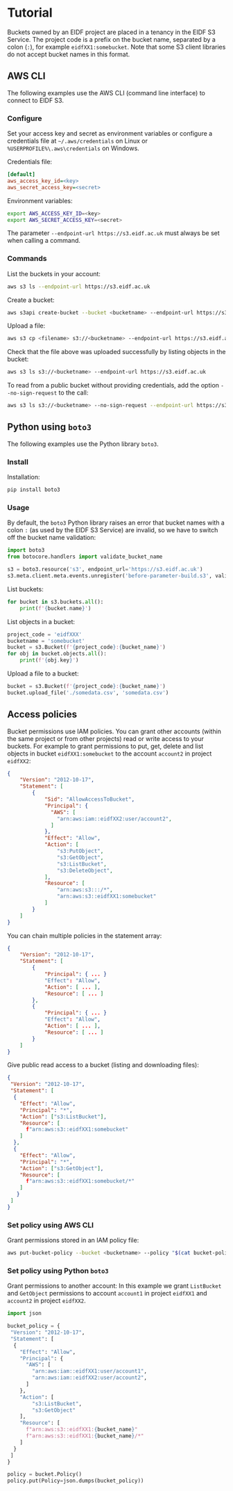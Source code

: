 # Tutorial

Buckets owned by an EIDF project are placed in a tenancy in the EIDF S3 Service.
The project code is a prefix on the bucket name, separated by a colon (`:`), for example `eidfXX1:somebucket`.
Note that some S3 client libraries do not accept bucket names in this format.

## AWS CLI

The following examples use the AWS CLI (command line interface) to connect to EIDF S3.

### Configure

Set your access key and secret as environment variables or configure a credentials file at `~/.aws/credentials` on Linux or `%USERPROFILE%\.aws\credentials` on Windows.

Credentials file:

```ini
[default]
aws_access_key_id=<key>
aws_secret_access_key=<secret>
```

Environment variables:

```bash
export AWS_ACCESS_KEY_ID=<key>
export AWS_SECRET_ACCESS_KEY=<secret>
```

The parameter `--endpoint-url https://s3.eidf.ac.uk` must always be set when calling a command.

### Commands

List the buckets in your account:

```bash
aws s3 ls --endpoint-url https://s3.eidf.ac.uk
```

Create a bucket:

```bash
aws s3api create-bucket --bucket <bucketname> --endpoint-url https://s3.eidf.ac.uk
```

Upload a file:

```bash
aws s3 cp <filename> s3://<bucketname> --endpoint-url https://s3.eidf.ac.uk
```

Check that the file above was uploaded successfully by listing objects in the bucket:

```bash
aws s3 ls s3://<bucketname> --endpoint-url https://s3.eidf.ac.uk
```

To read from a public bucket without providing credentials, add the option `--no-sign-request` to the call:

```bash
aws s3 ls s3://<bucketname> --no-sign-request --endpoint-url https://s3.eidf.ac.uk
```

## Python using `boto3`

The following examples use the Python library `boto3`.

### Install

Installation:

```bash
pip install boto3
```

### Usage

By default, the `boto3` Python library raises an error that bucket names with a colon `:` (as used by the EIDF S3 Service) are invalid, so we have to switch off the bucket name validation:

```python
import boto3
from botocore.handlers import validate_bucket_name

s3 = boto3.resource('s3', endpoint_url='https://s3.eidf.ac.uk')
s3.meta.client.meta.events.unregister('before-parameter-build.s3', validate_bucket_name)
```

List buckets:

```python
for bucket in s3.buckets.all():
    print(f'{bucket.name}')
```

List objects in a bucket:

```python
project_code = 'eidfXXX'
bucketname = 'somebucket'
bucket = s3.Bucket(f'{project_code}:{bucket_name}')
for obj in bucket.objects.all():
    print(f'{obj.key}')
```

Upload a file to a bucket:

```python
bucket = s3.Bucket(f'{project_code}:{bucket_name}')
bucket.upload_file('./somedata.csv', 'somedata.csv')
```

## Access policies

Bucket permissions use IAM policies. You can grant other accounts (within the same project or from other projects) read or write access to your buckets.
For example to grant permissions to put, get, delete and list objects in bucket `eidfXX1:somebucket` to the account `account2` in project `eidfXX2`:

```json
{
    "Version": "2012-10-17",
    "Statement": [
        {
            "Sid": "AllowAccessToBucket",
            "Principal": {
              "AWS": [
                "arn:aws:iam::eidfXX2:user/account2",
              ]
            },
            "Effect": "Allow",
            "Action": [
                "s3:PutObject",
                "s3:GetObject",
                "s3:ListBucket",
                "s3:DeleteObject",
            ],
            "Resource": [
                "arn:aws:s3:::/*",
                "arn:aws:s3::eidfXX1:somebucket"
            ]
        }
    ]
}
```

You can chain multiple policies in the statement array:

```json
{
    "Version": "2012-10-17",
    "Statement": [
        {
            "Principal": { ... }
            "Effect": "Allow",
            "Action": [ ... ],
            "Resource": [ ... ]
        },
        {
            "Principal": { ... }
            "Effect": "Allow",
            "Action": [ ... ],
            "Resource": [ ... ]
        }
    ]
}
```

Give public read access to a bucket (listing and downloading files):

```json
{
 "Version": "2012-10-17",
 "Statement": [
  {
    "Effect": "Allow",
    "Principal": "*",
    "Action": ["s3:ListBucket"],
    "Resource": [
      f"arn:aws:s3::eidfXX1:somebucket"
    ]
  },
  {
    "Effect": "Allow",
    "Principal": "*",
    "Action": ["s3:GetObject"],
    "Resource": [
      f"arn:aws:s3::eidfXX1:somebucket/*"
    ]
   }
 ]
}
```

### Set policy using AWS CLI

Grant permissions stored in an IAM policy file:

```bash
aws put-bucket-policy --bucket <bucketname> --policy "$(cat bucket-policy.json)"
```

### Set policy using Python `boto3`

Grant permissions to another account: In this example we grant `ListBucket` and `GetObject` permissions to account `account1` in project `eidfXX1` and `account2` in project `eidfXX2`.

```python
import json

bucket_policy = {
 "Version": "2012-10-17",
 "Statement": [
  {
    "Effect": "Allow",
    "Principal": {
      "AWS": [
        "arn:aws:iam::eidfXX1:user/account1",
        "arn:aws:iam::eidfXX2:user/account2",
      ]
    },
    "Action": [
        "s3:ListBucket",
        "s3:GetObject"
    ],
    "Resource": [
      f"arn:aws:s3::eidfXX1:{bucket_name}"
      f"arn:aws:s3::eidfXX1:{bucket_name}/*"
    ]
  }
 ]
}

policy = bucket.Policy()
policy.put(Policy=json.dumps(bucket_policy))
```
